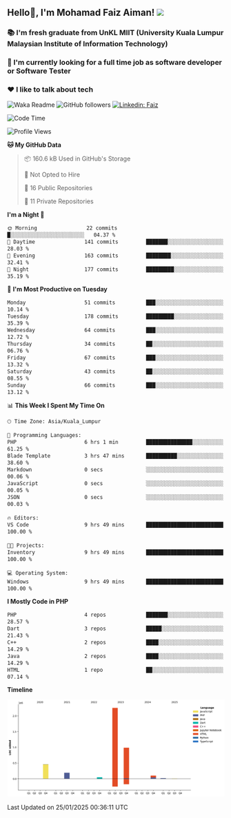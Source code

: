 <h2> Hello👋, I'm Mohamad Faiz Aiman! <img src="https://media.giphy.com/media/12oufCB0MyZ1Go/giphy.gif" width="50"></h2>

### 📚 I'm fresh graduate from UnKL MIIT (University Kuala Lumpur Malaysian Institute of Information Technology)
###  🔭 I'm currently looking for a full time job as software developer or Software Tester
###  ❤️ I like to talk about tech 


![Waka Readme](https://github.com/anmol098/anmol098/workflows/Waka%20Readme/badge.svg)
![GitHub followers](https://img.shields.io/github/followers/faizaiman?label=Follow&style=social)
[![Linkedin: Faiz](https://img.shields.io/badge/-Faiz-blue?style=flat-square&logo=Linkedin&logoColor=white&link=https://www.linkedin.com/in/mohamad-faiz-aiman-623747192/)](https://www.linkedin.com/in/mohamad-faiz-aiman-623747192/)

<!--START_SECTION:waka-->
![Code Time](http://img.shields.io/badge/Code%20Time-284%20hrs%2031%20mins-blue)

![Profile Views](http://img.shields.io/badge/Profile%20Views-0-blue)

**🐱 My GitHub Data** 

> 📦 160.6 kB Used in GitHub's Storage 
 > 
> 🚫 Not Opted to Hire
 > 
> 📜 16 Public Repositories 
 > 
> 🔑 11 Private Repositories 
 > 
**I'm a Night 🦉** 

```text
🌞 Morning                22 commits          █░░░░░░░░░░░░░░░░░░░░░░░░   04.37 % 
🌆 Daytime                141 commits         ███████░░░░░░░░░░░░░░░░░░   28.03 % 
🌃 Evening                163 commits         ████████░░░░░░░░░░░░░░░░░   32.41 % 
🌙 Night                  177 commits         █████████░░░░░░░░░░░░░░░░   35.19 % 
```
📅 **I'm Most Productive on Tuesday** 

```text
Monday                   51 commits          ███░░░░░░░░░░░░░░░░░░░░░░   10.14 % 
Tuesday                  178 commits         █████████░░░░░░░░░░░░░░░░   35.39 % 
Wednesday                64 commits          ███░░░░░░░░░░░░░░░░░░░░░░   12.72 % 
Thursday                 34 commits          ██░░░░░░░░░░░░░░░░░░░░░░░   06.76 % 
Friday                   67 commits          ███░░░░░░░░░░░░░░░░░░░░░░   13.32 % 
Saturday                 43 commits          ██░░░░░░░░░░░░░░░░░░░░░░░   08.55 % 
Sunday                   66 commits          ███░░░░░░░░░░░░░░░░░░░░░░   13.12 % 
```


📊 **This Week I Spent My Time On** 

```text
🕑︎ Time Zone: Asia/Kuala_Lumpur

💬 Programming Languages: 
PHP                      6 hrs 1 min         ███████████████░░░░░░░░░░   61.25 % 
Blade Template           3 hrs 47 mins       ██████████░░░░░░░░░░░░░░░   38.60 % 
Markdown                 0 secs              ░░░░░░░░░░░░░░░░░░░░░░░░░   00.06 % 
JavaScript               0 secs              ░░░░░░░░░░░░░░░░░░░░░░░░░   00.05 % 
JSON                     0 secs              ░░░░░░░░░░░░░░░░░░░░░░░░░   00.03 % 

🔥 Editors: 
VS Code                  9 hrs 49 mins       █████████████████████████   100.00 % 

🐱‍💻 Projects: 
Inventory                9 hrs 49 mins       █████████████████████████   100.00 % 

💻 Operating System: 
Windows                  9 hrs 49 mins       █████████████████████████   100.00 % 
```

**I Mostly Code in PHP** 

```text
PHP                      4 repos             ███████░░░░░░░░░░░░░░░░░░   28.57 % 
Dart                     3 repos             █████░░░░░░░░░░░░░░░░░░░░   21.43 % 
C++                      2 repos             ████░░░░░░░░░░░░░░░░░░░░░   14.29 % 
Java                     2 repos             ████░░░░░░░░░░░░░░░░░░░░░   14.29 % 
HTML                     1 repo              ██░░░░░░░░░░░░░░░░░░░░░░░   07.14 % 
```



**Timeline**

![Lines of Code chart](https://raw.githubusercontent.com/faizaiman/faizaiman/main/assets/bar_graph.png)


 Last Updated on 25/01/2025 00:36:11 UTC
<!--END_SECTION:waka-->
